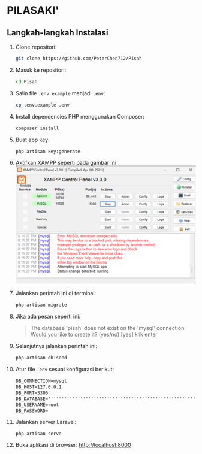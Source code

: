 # PILASAKI'

## Langkah-langkah Instalasi

1. Clone repositori:
    ```bash
    git clone https://github.com/PeterChen712/Pisah
    ```

2. Masuk ke repositori:
    ```bash 
    cd Pisah
    ```

3. Salin file `.env.example` menjadi `.env`:
    ```bash
    cp .env.example .env
    ```

4. Install dependencies PHP menggunakan Composer:
    ```bash
    composer install
    ```

5. Buat app key:
    ```bash
    php artisan key:generate
    ```

6. Aktifkan XAMPP seperti pada gambar ini
    ![XAMPP](README/step1.png)

7. Jalankan perintah ini di terminal:
    ```bash
    php artisan migrate
    ```

8. Jika ada pesan seperti ini:
    > The database 'pisah' does not exist on the 'mysql' connection. Would you like to create it? (yes/no) [yes]
    klik enter


9. Selanjutnya jalankan perintah ini:
    ```bash
    php artisan db:seed
    ```

10. Atur file `.env` sesuai konfigurasi berikut:
    ```env
    DB_CONNECTION=mysql
    DB_HOST=127.0.0.1
    DB_PORT=3306
    DB_DATABASE='''''''''''''''''''''''''''''''''''''''''''''''''''''''''''''''''''''''''''''''''''''''''''''''''''''''''''/////////pisah
    DB_USERNAME=root
    DB_PASSWORD=
    ```

11. Jalankan server Laravel:
    ```bash
    php artisan serve
    ```

12. Buka aplikasi di browser:
    [http://localhost:8000](http://localhost:8000)
